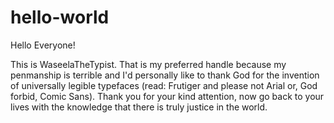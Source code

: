 # hello-world

Hello Everyone!

This is WaseelaTheTypist. That is my preferred handle because my penmanship is terrible and I'd personally like to thank God for the invention of universally legible typefaces (read: Frutiger and please not Arial or, God forbid, Comic Sans). Thank you for your kind attention, now go back to your lives with the knowledge that there is truly justice in the world.  
